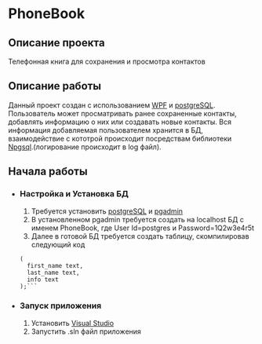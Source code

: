 # PhoneBook
## Описание проекта
Телефонная книга для сохранения и просмотра контактов
## Описание работы
 Данный проект создан с использованием [WPF](https://docs.microsoft.com/ru-ru/dotnet/desktop/wpf/introduction-to-wpf?view=netframeworkdesktop-4.8) и [postgreSQL](https://www.postgresql.org/). 
 Пользователь может просматривать ранее сохраненные контакты,
 добавлять информацию о них или создавать новые контакты. Вся информация добавляемая пользователем хранится в БД, 
 взаимодействие с кототрой происходит посредствам библиотеки [Npgsql](https://www.npgsql.org/).(логирование происходит в log файл).
## Начала работы
* ### Настройка и Установка БД
  1. Требуется установить [postgreSQL](https://www.postgresql.org/) и [pgadmin](https://www.pgadmin.org/)
  2. В установленном pgadmin требуется создать на localhost БД с именем PhoneBook, где User Id=postgres и Password=1Q2w3e4r5t
  3. Далее в готовой БД требуется создать таблицу, скомпилировав следующий код 
  ```CREATE TABLE people  
  (
    first_name text,
    last_name text,
    info text
  );```
* ### Запуск приложения
  1. Установить [Visual Studio](https://visualstudio.microsoft.com/ru/) 
  2. Запустить .sln файл приложения
 

 
 
  
 
